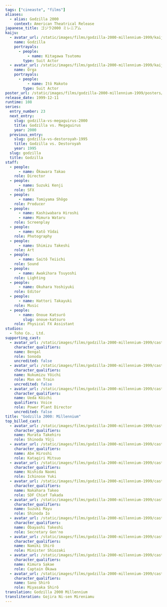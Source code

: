 ```yaml
---
tags: ["cineaste", "films"]
aliases:
  - alias: Godzilla 2000
    context: American Theatrical Release
japanese_title: ゴジラ2000 ミレニアム
kaiju:
  - avatar_url: /static/images/films/godzilla-2000-millennium-1999/kaiju-avatars/tsutomu-kitagawa-0.jpg
    name: Godzilla
    portrayals:
      - people:
          - name: Kitagawa Tsutomu
        type: Suit Actor
  - avatar_url: /static/images/films/godzilla-2000-millennium-1999/kaiju-avatars/makoto-ito-0.jpg
    name: Orga
    portrayals:
      - people:
          - name: Itô Makoto
        type: Suit Actor
poster_url: /static/images/films/godzilla-2000-millennium-1999/posters/poster.jpg
release_date: 1999-12-11
runtime: 108
series:
  entry_number: 23
  next_entry:
    slug: godzilla-vs-megaguirus-2000
    title: Godzilla vs. Megaguirus
    year: 2000
  previous_entry:
    slug: godzilla-vs-destoroyah-1995
    title: Godzilla vs. Destoroyah
    year: 1995
  slug: godzilla
  title: Godzilla
staff:
  - people:
      - name: Ôkawara Takao
    role: Director
  - people:
      - name: Suzuki Kenji
    role: SFX
  - people:
      - name: Tomiyama Shôgo
    role: Producer
  - people:
      - name: Kashiwabara Hiroshi
      - name: Mimura Wataru
    role: Screenplay
  - people:
      - name: Katô Yûdai
    role: Photography
  - people:
      - name: Shimizu Takeshi
    role: Art
  - people:
      - name: Saitô Teiichi
    role: Sound
  - people:
      - name: Awakihara Tsuyoshi
    role: Lighting
  - people:
      - name: Okuhara Yoshiyuki
    role: Editor
  - people:
      - name: Hattori Takayuki
    role: Music
  - people:
      - name: Onoue Katsurô
        slug: onoue-katsuro
    role: Physical FX Assistant
studios:
  - Toho Co., Ltd.
supporting_cast:
  - avatar_url: /static/images/films/godzilla-2000-millennium-1999/cast-avatars/bengal-0.jpg
    character_qualifiers:
    name: Bengal
    role: Sonoda
    uncredited: false
  - avatar_url: /static/images/films/godzilla-2000-millennium-1999/cast-avatars/yoichi-nukumizu-0.jpg
    character_qualifiers:
    name: Nukumizu Yôichi
    role: Man on Train
    uncredited: false
  - avatar_url: /static/images/films/godzilla-2000-millennium-1999/cast-avatars/koichi-ueda-0.jpg
    character_qualifiers:
    name: Ueda Kôichi
    qualifiers: Voice
    role: Power Plant Director
    uncredited: false
title: "Godzilla 2000: Millennium"
top_billed_cast:
  - avatar_url: /static/images/films/godzilla-2000-millennium-1999/cast-avatars/takehiro-murata-0.jpg
    character_qualifiers:
    name: Murata Takehiro
    role: Shinoda Yûji
  - avatar_url: /static/images/films/godzilla-2000-millennium-1999/cast-avatars/hiroshi-abe-0.jpg
    character_qualifiers:
    name: Abe Hiroshi
    role: Katagiri Mitsuo
  - avatar_url: /static/images/films/godzilla-2000-millennium-1999/cast-avatars/naomi-nishida-0.jpg
    character_qualifiers:
    name: Nishida Naomi
    role: Ichinose Yuki
  - avatar_url: /static/images/films/godzilla-2000-millennium-1999/cast-avatars/takeo-nakahara-0.jpg
    character_qualifiers:
    name: Nakahara Takeo
    role: SDF Chief Takada
  - avatar_url: /static/images/films/godzilla-2000-millennium-1999/cast-avatars/mayu-suzuki-0.jpg
    character_qualifiers:
    name: Suzuki Mayu
    role: Shinoda Io
  - avatar_url: /static/images/films/godzilla-2000-millennium-1999/cast-avatars/takeshi-obayashi-0.jpg
    character_qualifiers:
    name: Ôbayashi Takeshi
    role: Secretary Gon'no
  - avatar_url: /static/images/films/godzilla-2000-millennium-1999/cast-avatars/shiro-namiki-0.jpg
    character_qualifiers:
    name: Namiki Shirô
    role: Minister Shiozaki
  - avatar_url: /static/images/films/godzilla-2000-millennium-1999/cast-avatars/sakae-kimura-0.jpg
    character_qualifiers:
    name: Kimura Sakae
    role: Captain Ôkawa
  - avatar_url: /static/images/films/godzilla-2000-millennium-1999/cast-avatars/shiro-sano-0.jpg
    character_qualifiers:
    name: Sano Shirô
    role: Miyasaka Shirô
translation: Godzilla 2000 Millennium
transliteration: Gojira Ni-sen Mireniamu
---
```

